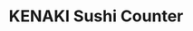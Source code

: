 ---
layout: place
title: KENAKI Sushi Counter
permalink: /maryland/gaithersburg/kenaki-sushi-counter.html
stateAbbr: MD
stateName: Maryland
cityName: Gaithersburg
seo:
  type: restaurant
  links: https://www.kenakisushi.com/
place_id: ChIJHSzJWaMttokR1XC7LUxFYfM
photos:
  - name: >-
      places/ChIJHSzJWaMttokR1XC7LUxFYfM/photos/AeeoHcK-tJBP5cKvIGVsYFpNb4nErcVAL0mdzyEMu2CRjzfhz7OW6CmjXm2N9f9V3AXOEtpUV9Wg6amFU_xLTDSKMoOPRuGFj5ai0a5VX7oCUEE_3kTGgLARiUAiJySZipiREQvUTsA7M96A3rT1Fin3-K3MAc7dZUdTbtSrdyVwqgYVeb2DbQ156Yg0UkqawNcSKoFZSpk1qFd1ngSKKONOFxpHIzGCHeZwjdYs08Gz_-dbr-H0GzXiI_NudpS8XN9mPLpCPgOfqR6skLiL8amoV47ncUfCfpfeuwUFstZu3yDL3g
    widthPx: 960
    heightPx: 958
    authorAttributions:
      - displayName: KENAKI Sushi Counter
        uri: https://maps.google.com/maps/contrib/104185945579756942824
        photoUri: >-
          https://lh3.googleusercontent.com/a-/ALV-UjX9ZTpho0R1NB4-YtDjxD4ggcZceW9PWhheQfXvqPM9SU7kkUM=s100-p-k-no-mo
    flagContentUri: >-
      https://www.google.com/local/imagery/report/?cb_client=maps_api_places.places_api&image_key=!1e10!2sAF1QipNKkQSmlWmilpg4bJtmlx5WwHryWNVT5StUECvt&hl=en-US
    googleMapsUri: >-
      https://www.google.com/maps/place//data=!3m4!1e2!3m2!1sAF1QipNKkQSmlWmilpg4bJtmlx5WwHryWNVT5StUECvt!2e10!4m2!3m1!1s0x89b62da359c92c1d:0xf361454c2dbb70d5
  - name: >-
      places/ChIJHSzJWaMttokR1XC7LUxFYfM/photos/AeeoHcJhl82PkpwUAKZnCU69cy6YHQP5X2MZw6pnOH7jLPhFsaSJTt2wo6xJvwdqXSruuCiSYrpbN6AdfHDEv5EtqJx0lOlXEen448sps4Zo2GlS-uB6mzgwzFXIZRRk25tWkFUQjWYU1E_y1md4GI58IuoLw6QkIByhHunZqQnBs4L1PcAXn_CzWYDRrzvK2bh45BT4veoIRl56aMtgPRTMeMICtvNqJqKbxpshq6Feg6oF5eTR0wUg9SRU20gXcIdAJ6O3Cp97ZjkP9_mZqIhqevMZM6vipmA7zaVcuk2tDHG_Gw
    widthPx: 778
    heightPx: 960
    authorAttributions:
      - displayName: KENAKI Sushi Counter
        uri: https://maps.google.com/maps/contrib/104185945579756942824
        photoUri: >-
          https://lh3.googleusercontent.com/a-/ALV-UjX9ZTpho0R1NB4-YtDjxD4ggcZceW9PWhheQfXvqPM9SU7kkUM=s100-p-k-no-mo
    flagContentUri: >-
      https://www.google.com/local/imagery/report/?cb_client=maps_api_places.places_api&image_key=!1e10!2sAF1QipMp5u8xTLZmq-Ha2KqfO5PhbPiuN87a2RgAkl63&hl=en-US
    googleMapsUri: >-
      https://www.google.com/maps/place//data=!3m4!1e2!3m2!1sAF1QipMp5u8xTLZmq-Ha2KqfO5PhbPiuN87a2RgAkl63!2e10!4m2!3m1!1s0x89b62da359c92c1d:0xf361454c2dbb70d5
  - name: >-
      places/ChIJHSzJWaMttokR1XC7LUxFYfM/photos/AeeoHcI8dBCClp6p6jj_C7L-B1PMbY_AzpTU7AevGRjsdMsQjhJ9yQdZFzhe9zAYUW5QUd2vW3VpOzox0peSgS4djnYloImdAQSzwq1Be2NtAbDWwx7joa2KDYDL-rpYC4AHNN06BZc0CwEiGH9rf5fnU-h7FeJxfZYkMngjmj_09FqPgSvs_9PnjgOdg7wTfH7hs4d2NFyr1XkXT-wDF3S6juhwVAaWp1HYfS3EOzz3OK6-aQvv4aXb0mRLuRtHinbzARiMFjvOBmnTGGn6Pcr8-sA3AeSYqypdbCBrALu5QMudhDnU0O-HYFk7Ke-LwcCnw3rqywlDo08XAZj-UiA7wwSxArltaBj5WxtW6OnmvdRHJ5uv9829VKmdiXmV_FjaCYbbRq8qLQ8Ixz-3YN-d8z6FIzXBMIxRGaK7TI79yJjE5_FxmyvyDE9ivqPso4Ge
    widthPx: 3000
    heightPx: 4000
    authorAttributions:
      - displayName: Felipe Nogueira (PePeTD)
        uri: https://maps.google.com/maps/contrib/116619397333610122236
        photoUri: >-
          https://lh3.googleusercontent.com/a-/ALV-UjUZCpsxAe8Ym-FLpijxhUSAe4SecFzl8gYpvigT4XbUvpAeg780=s100-p-k-no-mo
    flagContentUri: >-
      https://www.google.com/local/imagery/report/?cb_client=maps_api_places.places_api&image_key=!1e10!2sCIABIhADycKzcQltgGfoIKkAAexV&hl=en-US
    googleMapsUri: >-
      https://www.google.com/maps/place//data=!3m4!1e2!3m2!1sCIABIhADycKzcQltgGfoIKkAAexV!2e10!4m2!3m1!1s0x89b62da359c92c1d:0xf361454c2dbb70d5
  - name: >-
      places/ChIJHSzJWaMttokR1XC7LUxFYfM/photos/AeeoHcIhF52f9U9CLumURhTeQ0y2pip7TwOm63-pLZt2mDouORTJauJ2lPKOIES0b7BtV4LTEdYEJ2kwE-8EVimTwep3laHCLo0vhFTQTW1Yr2eZh-7-Y7UgQCniO4nc8-ZDD_8R9Jw-dQu0wBcHWRrabzgP8T_7vgo9279EGcAlusvc-E3n5EdK0sM9P917l8LUYbsBTfo8F_4xloXb-4Zb08OERt18CNczmYgXciB2UiwV0-hNvgZNArmkBveEuqdJtTYWF_j_zShRyAONwVkpF8chRdVHQyfGSEmnmRB-Tx9axg
    widthPx: 2048
    heightPx: 1534
    authorAttributions:
      - displayName: KENAKI Sushi Counter
        uri: https://maps.google.com/maps/contrib/104185945579756942824
        photoUri: >-
          https://lh3.googleusercontent.com/a-/ALV-UjX9ZTpho0R1NB4-YtDjxD4ggcZceW9PWhheQfXvqPM9SU7kkUM=s100-p-k-no-mo
    flagContentUri: >-
      https://www.google.com/local/imagery/report/?cb_client=maps_api_places.places_api&image_key=!1e10!2sAF1QipPd80AcypoUYGHrvbA5SsZKVytl1n41ksH3Z3-j&hl=en-US
    googleMapsUri: >-
      https://www.google.com/maps/place//data=!3m4!1e2!3m2!1sAF1QipPd80AcypoUYGHrvbA5SsZKVytl1n41ksH3Z3-j!2e10!4m2!3m1!1s0x89b62da359c92c1d:0xf361454c2dbb70d5
  - name: >-
      places/ChIJHSzJWaMttokR1XC7LUxFYfM/photos/AeeoHcJ2MJbsZA5QvCCKSW4sKdl64Ij_xowAGsBsOTsCmRtxl55tLN7m9z2AxkSgvtTcWDH7Nkp6leVigMfXHiUcfzEuW-3f8lb1PXjpouY1Fj2NXV1EV4__Umvu7Rdsu9KxbnoRy8U7wFtav1QJWoRL9RawNsdkDcEpsxlSbNV7NKiFIGkJ395u3ePUCFlUbB-E_IvuMv0jvF9_kact8FEtR-pm-o9910OrGQ8A6BMyPxRZzpEW-_i33cnElW5cCPRAJLZLYg0V5Int0xmLG0D4NuTmnHf3tjYKX9D45gQFqlKr6l2QwuIgkgk82uQUiL7VlRqiDcJxEnNrYGmoUlxokOkSPwcWeHf-3ZYaHHFdABk-wnmdqgnFAFtKPrKB-5Hbb4clEzkwXVQF2PiSWNFWUD3eIEB8iPxFEsIHw7ICnw3sRdU0
    widthPx: 2992
    heightPx: 2992
    authorAttributions:
      - displayName: Martin Lotz III
        uri: https://maps.google.com/maps/contrib/107378436999388102302
        photoUri: >-
          https://lh3.googleusercontent.com/a-/ALV-UjWGVQxNPIHbT4kHPr20w_uzVPq1BsOEuIdazLHy-8faKVy_C_8p_A=s100-p-k-no-mo
    flagContentUri: >-
      https://www.google.com/local/imagery/report/?cb_client=maps_api_places.places_api&image_key=!1e10!2sCIHM0ogKEICAgIC_2NKpvgE&hl=en-US
    googleMapsUri: >-
      https://www.google.com/maps/place//data=!3m4!1e2!3m2!1sCIHM0ogKEICAgIC_2NKpvgE!2e10!4m2!3m1!1s0x89b62da359c92c1d:0xf361454c2dbb70d5
  - name: >-
      places/ChIJHSzJWaMttokR1XC7LUxFYfM/photos/AeeoHcI0BIFdobruqmaH-9wbMSYG0L_gJP6QV3D8W50Fn02GNv5Up9hxHtpkK_X7C60x2ViKVzwZ0Xt0ZgF4l6-OrUxkHbzX83Ekf-4zO38vkAWOb9WITVseCbUcqCVXMUjnKGNhBCZ3ewtuB1GKpBcAjQGP7kQHZZuNwTXs40y4CeHJAYG5KJF8aTa36eibGgJr6wAGUAWUX7IB_R6uvc8sdfHqr6-tNk2otLVLA4QIe_JCDk67cndxtyN04saZdYW6ywaGkz24l12UB1r_MLASWKOX1hyG4_1D3SD4ip-jG77EJ3s_GMD5SNtqZDCciIqtwHoR8qdLz9f8KD5Z5kCqAlmYmVjmSDVsyI4PLRGyuUu6WW3e5FfSEDN_hIqfaXUrTYtzy25VQVIL9O-kUPaIXQCU8yScxJrNsXlokfrV5bAx2Q
    widthPx: 4000
    heightPx: 1800
    authorAttributions:
      - displayName: Monkeyboi Reviews
        uri: https://maps.google.com/maps/contrib/109990028714752094882
        photoUri: >-
          https://lh3.googleusercontent.com/a-/ALV-UjUDp3JWxqLixYyyPKgBmAsa5wgLm3MVFKm5lJnCYnZWz7PbYiYU=s100-p-k-no-mo
    flagContentUri: >-
      https://www.google.com/local/imagery/report/?cb_client=maps_api_places.places_api&image_key=!1e10!2sCIHM0ogKEICAgICl3qbjfw&hl=en-US
    googleMapsUri: >-
      https://www.google.com/maps/place//data=!3m4!1e2!3m2!1sCIHM0ogKEICAgICl3qbjfw!2e10!4m2!3m1!1s0x89b62da359c92c1d:0xf361454c2dbb70d5
  - name: >-
      places/ChIJHSzJWaMttokR1XC7LUxFYfM/photos/AeeoHcLhbQ2mYwbmd_o8CLBLqh8PhlmiRMovJ-uYsfmG5WQv3hm68g_LeBNWHZEIPdvLVpxJgSvD9T3Ym8epnCaX4fE_ocWocX4rXvQ6MC9O6uZbJ6gdmGHJ_myKsimo1j8sLK-AWS77dWM_ImIslMgZ3uuKiUT2hTvRRB25khb7EAStwaRFB7W9v8w4YhSpLLkwM7EbK44k-cqoQH6ZFGixOFjy0Feh5ZgzAlFdjLmXQWi6FS-gpVSiOn-kcOCKM2BHAExq7o4bV0u7pIqLGYQ3XFOK7lwwzjz_4jHz_j6QirY1W4_wGXcAxSwvHYG-n0scH_A99uH8MrnygHj-raDxtxHfBiwtmv1zeauC3UKAhF92KpnMTi3NYVyuU70rmBDFYcBGukNo73Vu5j_Ro2K4M-qgYPyzgQwRzToY6vAw6TGLLw
    widthPx: 3600
    heightPx: 4800
    authorAttributions:
      - displayName: Tiffany A. Yeh
        uri: https://maps.google.com/maps/contrib/111575929900108693417
        photoUri: >-
          https://lh3.googleusercontent.com/a-/ALV-UjWRgLyLuwKsAGCvYTEalz0_msx_OlqFBDftVx3qiG8-oeivMJ4h=s100-p-k-no-mo
    flagContentUri: >-
      https://www.google.com/local/imagery/report/?cb_client=maps_api_places.places_api&image_key=!1e10!2sCIHM0ogKEICAgICD6OqlaQ&hl=en-US
    googleMapsUri: >-
      https://www.google.com/maps/place//data=!3m4!1e2!3m2!1sCIHM0ogKEICAgICD6OqlaQ!2e10!4m2!3m1!1s0x89b62da359c92c1d:0xf361454c2dbb70d5
  - name: >-
      places/ChIJHSzJWaMttokR1XC7LUxFYfM/photos/AeeoHcJyOgciKVEBSDX2d96qCnvVQxFmzHR-WGh4MTr0QgQe0R1MEpucIDLXCGMm9UwGC-Ov-JWbGbBEnDgVBX0mohe4r6jNQU3SXOf5BWv92wC3Ls_HU6MkC951XD27L5fg5CR7753kYNIoxJyWm-cfW-E_RLut_vwFUf8Vp8PgsOlVzM_TnpZpqGMhV_w-65tHfnhnba4JQFZdImVWq0ZFBXF_KqwW6YhM78XENCBfwjDThYcD6Im6AbnggC6JYZla6WwJ8qMZuxQ5uraP6g_RcQSDqsti4t4cAf-13WS7UPn6IOWGfgimFNQBU47lNEYw0rgqeseP-w4tb1eT6Aojjyep1FAhBBpoi0_dykJKG16-gJF07Q7NWxlOgN-5sWrzsi89rUOEUgDeHc8dxQlz-zJ4A9EqGgfVM-HsXvM-k304uQ
    widthPx: 3600
    heightPx: 4800
    authorAttributions:
      - displayName: Chitra G C
        uri: https://maps.google.com/maps/contrib/118061684318186474966
        photoUri: >-
          https://lh3.googleusercontent.com/a/ACg8ocI0Jca1EtiFBFfOFKSgBySINQn9M9xGyoE7jyRFjvTtYtSNuBQ=s100-p-k-no-mo
    flagContentUri: >-
      https://www.google.com/local/imagery/report/?cb_client=maps_api_places.places_api&image_key=!1e10!2sCIHM0ogKEICAgIDP_5aVTw&hl=en-US
    googleMapsUri: >-
      https://www.google.com/maps/place//data=!3m4!1e2!3m2!1sCIHM0ogKEICAgIDP_5aVTw!2e10!4m2!3m1!1s0x89b62da359c92c1d:0xf361454c2dbb70d5
  - name: >-
      places/ChIJHSzJWaMttokR1XC7LUxFYfM/photos/AeeoHcJKOpFp4QtpH24StcrpfhcZNPJKIo4VbcbDNszQBjL2rhVWO9U6wDeqBLsHX7KsKhKH7K3DTYkDv1I4wjl48ljSt77MaXMSkxK3bU_A-C8WCYy81LapGVcrjoxwThqttx0KUDRD04pI0L-CkDa07wysfMyuyV0WJtN_uBr4HrtKvkuyx7tMttnZT6Lfd30F-Ij2r56B7sv8tPYx71fACjDOtsPM4-NyvGHN1kyWSyekkbzAxX0VmFFwDol0bA2CaJoEYt3LgsxUfnNzENHz-eiRh2i-f6xvXI0sndjjGiGByx1xGBERsnWA2Q4eOFn9sL51gDRs5vEEC3m4rEweS-3BijHAEs15MkOUXZNWpk6_Mpcbzj7M00WojEahZyinCFPRskEfnmKi7ZbdiSR8lejyq47RxnNstv5CGO_YrQjavwuW
    widthPx: 3024
    heightPx: 4032
    authorAttributions:
      - displayName: Regina E. Zappi
        uri: https://maps.google.com/maps/contrib/100251534613602303893
        photoUri: >-
          https://lh3.googleusercontent.com/a-/ALV-UjWFJc93p9Is7RHiBVFP_7CPMa0p7UrcysoJwTY_ZzAPMcedCu2F=s100-p-k-no-mo
    flagContentUri: >-
      https://www.google.com/local/imagery/report/?cb_client=maps_api_places.places_api&image_key=!1e10!2sCIHM0ogKEICAgIDf-qDqkgE&hl=en-US
    googleMapsUri: >-
      https://www.google.com/maps/place//data=!3m4!1e2!3m2!1sCIHM0ogKEICAgIDf-qDqkgE!2e10!4m2!3m1!1s0x89b62da359c92c1d:0xf361454c2dbb70d5
  - name: >-
      places/ChIJHSzJWaMttokR1XC7LUxFYfM/photos/AeeoHcIcYYAczwypJxF4WxtQaymM_E49KjZrOLsnlZt8ew5AA8LECnSf2BYKKysVCq89C1vIAMh_LnoImaHiOyIMSv-bgCIc6x6uAA7IVOPBfV-77wCvYPK3qZ8nRpylCp_OzmJyCqUMNj-U_VIaziAjy40-Lw8pXpxB4mgO6hE2DZyiVv5_85F2jqbFI4-xbaYrViqTTHYNZjtfkbreHbXIfzmqvDtA3oGpUkQtQ5_ARKNXgCCzSdI9oTrqA96K2dsOcb6rcHc82ft0EO4MPOBDbwArzNXdLC-YdNrvaWjFQzRAkInHKSOdeSpTYltIHdJVbk6qJRnnNXh3yohVKDrDImPU4YSyHaW6FGvyIXOzq795ikig1Oi9L2BrQQrbuyxiSCswfRTL_RSTaAObzcWnv5uzvSCwiEHUc-8eQ3gsIqyxeA
    widthPx: 3024
    heightPx: 3024
    authorAttributions:
      - displayName: Andrew Abraham
        uri: https://maps.google.com/maps/contrib/100032890573730476300
        photoUri: >-
          https://lh3.googleusercontent.com/a-/ALV-UjWXrhZ0DnykR_Iksp78WK6PQlYpOmpS8Q8yFoF5cCuQGA6vc2sNLQ=s100-p-k-no-mo
    flagContentUri: >-
      https://www.google.com/local/imagery/report/?cb_client=maps_api_places.places_api&image_key=!1e10!2sCIHM0ogKEICAgICj5pXyUg&hl=en-US
    googleMapsUri: >-
      https://www.google.com/maps/place//data=!3m4!1e2!3m2!1sCIHM0ogKEICAgICj5pXyUg!2e10!4m2!3m1!1s0x89b62da359c92c1d:0xf361454c2dbb70d5
address: 706 Center Point Way, Gaithersburg, MD 20878, USA
street: 706 Center Point Way
city: Gaithersburg
state: MD
zip: '20878'
country: USA
neighborhood: Kentlands
latitude: '39.122101'
longitude: '-77.235303'
accessibility_options:
  wheelchairAccessibleParking: true
  wheelchairAccessibleEntrance: true
  wheelchairAccessibleRestroom: true
  wheelchairAccessibleSeating: true
business_status: OPERATIONAL
name: KENAKI Sushi Counter
google_maps_links:
  directionsUri: >-
    https://www.google.com/maps/dir//''/data=!4m7!4m6!1m1!4e2!1m2!1m1!1s0x89b62da359c92c1d:0xf361454c2dbb70d5!3e0
  placeUri: https://maps.google.com/?cid=17537374617444511957
  writeAReviewUri: >-
    https://www.google.com/maps/place//data=!4m3!3m2!1s0x89b62da359c92c1d:0xf361454c2dbb70d5!12e1
  reviewsUri: >-
    https://www.google.com/maps/place//data=!4m4!3m3!1s0x89b62da359c92c1d:0xf361454c2dbb70d5!9m1!1b1
  photosUri: >-
    https://www.google.com/maps/place//data=!4m3!3m2!1s0x89b62da359c92c1d:0xf361454c2dbb70d5!10e5
primary_type: Sushi Restaurant
opening_hours:
  regular: null
  current: null
secondary_opening_hours:
  regular:
    weekdayDescriptions: null
    type: null
  current:
    weekdayDescriptions: null
    type: null
phone: (240) 224-7189
price_level: null
price_range: $20 &ndash; $30
rating: '4.5'
rating_count: 0
website: https://www.kenakisushi.com/
description: >-
  Discover KENAKI Sushi Counter in Gaithersburg, Maryland$$$In Gaithersburg,
  Maryland, KENAKI Sushi Counter offers a welcoming spot for those seeking
  top-rated sushi experiences. This Japanese restaurant blends traditional
  flavors with innovative rolls and refreshing cocktails, creating a menu that
  appeals to both classic tastes and adventurous palates. The intimate setting
  features accessible options like wheelchair-friendly entrances and seating,
  making it easy for everyone to enjoy fresh, high-quality ingredients in a
  relaxed atmosphere. With ample parking and a focus on creative dishes, it's an
  ideal choice for anyone exploring sushi restaurants nearby. Whether you're in
  the mood for inventive maki or simple yet satisfying fare, KENAKI delivers a
  memorable dining experience that highlights the best of Japanese cuisine.
generative_summary: >-
  Discover KENAKI Sushi Counter in Gaithersburg, Maryland$$$In Gaithersburg,
  Maryland, KENAKI Sushi Counter offers a welcoming spot for those seeking
  top-rated sushi experiences. This Japanese restaurant blends traditional
  flavors with innovative rolls and refreshing cocktails, creating a menu that
  appeals to both classic tastes and adventurous palates. The intimate setting
  features accessible options like wheelchair-friendly entrances and seating,
  making it easy for everyone to enjoy fresh, high-quality ingredients in a
  relaxed atmosphere. With ample parking and a focus on creative dishes, it's an
  ideal choice for anyone exploring sushi restaurants nearby. Whether you're in
  the mood for inventive maki or simple yet satisfying fare, KENAKI delivers a
  memorable dining experience that highlights the best of Japanese cuisine.
generative_disclosure: Summarized by AI using the Grok-3-Mini model.
reviews:
  - name: >-
      places/ChIJHSzJWaMttokR1XC7LUxFYfM/reviews/ChdDSUhNMG9nS0VJQ0FnTURRNTViSG93RRAB
    relativePublishTimeDescription: 4 weeks ago
    rating: 5
    text:
      text: >-
        For us this was a great find.  It's the best sushi joint I've visited in
        Montgomery County yet.  The Chef's Choice sashimi sampler is a must have
        item.  The waitress gave really good recommendations, among which the
        White Tiger sushi roll was my favorite.  Portions are generous.  Flavors
        were satisfying - yes, each sushi roll had a distinctive and great
        taste, not something most sushi places can say.  You can tell they have
        real sushi chefs working with real ingredients in the kitchen.


        Small foot print but tastefully outfitted with a relaxing feel.  Last
        but not least, super clean restroom.  All in all, I can't recommend it
        highly enough, especially given one has to pay $15+ for Five Guys these
        days.
      languageCode: en
    originalText:
      text: >-
        For us this was a great find.  It's the best sushi joint I've visited in
        Montgomery County yet.  The Chef's Choice sashimi sampler is a must have
        item.  The waitress gave really good recommendations, among which the
        White Tiger sushi roll was my favorite.  Portions are generous.  Flavors
        were satisfying - yes, each sushi roll had a distinctive and great
        taste, not something most sushi places can say.  You can tell they have
        real sushi chefs working with real ingredients in the kitchen.


        Small foot print but tastefully outfitted with a relaxing feel.  Last
        but not least, super clean restroom.  All in all, I can't recommend it
        highly enough, especially given one has to pay $15+ for Five Guys these
        days.
      languageCode: en
    authorAttribution:
      displayName: Fotosapien
      uri: https://www.google.com/maps/contrib/103128032122721811402/reviews
      photoUri: >-
        https://lh3.googleusercontent.com/a/ACg8ocK4nGucQEejIO0WIrgLI3zYDZU5e-egty2mGJauw5JxlGzQkw=s128-c0x00000000-cc-rp-mo
    publishTime: '2025-03-15T00:58:29.060117Z'
    flagContentUri: >-
      https://www.google.com/local/review/rap/report?postId=ChdDSUhNMG9nS0VJQ0FnTURRNTViSG93RRAB&d=17924085&t=1
    googleMapsUri: >-
      https://www.google.com/maps/reviews/data=!4m6!14m5!1m4!2m3!1sChdDSUhNMG9nS0VJQ0FnTURRNTViSG93RRAB!2m1!1s0x89b62da359c92c1d:0xf361454c2dbb70d5
  - name: >-
      places/ChIJHSzJWaMttokR1XC7LUxFYfM/reviews/ChZDSUhNMG9nS0VJQ0FnSURvN3FMR0NREAE
    relativePublishTimeDescription: 2 weeks ago
    rating: 5
    text:
      text: >-
        Dining at this gem is always a delightful experience, consistently
        hitting the mark no matter when you visit. The welcoming and friendly
        staff ensure every meal feels special, while their sushi remains
        impeccably fresh and beautifully prepared. In particular, the Black
        Magic Roll is a standout—easily one of my favorite dishes, period.


        Conveniently nestled in the heart of Kentlands, the location offers
        ample parking, making visits stress-free. Highly recommended for both
        sushi enthusiasts and casual diners alike.
      languageCode: en
    originalText:
      text: >-
        Dining at this gem is always a delightful experience, consistently
        hitting the mark no matter when you visit. The welcoming and friendly
        staff ensure every meal feels special, while their sushi remains
        impeccably fresh and beautifully prepared. In particular, the Black
        Magic Roll is a standout—easily one of my favorite dishes, period.


        Conveniently nestled in the heart of Kentlands, the location offers
        ample parking, making visits stress-free. Highly recommended for both
        sushi enthusiasts and casual diners alike.
      languageCode: en
    authorAttribution:
      displayName: Felipe Nogueira (PePeTD)
      uri: https://www.google.com/maps/contrib/116619397333610122236/reviews
      photoUri: >-
        https://lh3.googleusercontent.com/a-/ALV-UjUZCpsxAe8Ym-FLpijxhUSAe4SecFzl8gYpvigT4XbUvpAeg780=s128-c0x00000000-cc-rp-mo-ba6
    publishTime: '2025-03-23T23:21:04.541556Z'
    flagContentUri: >-
      https://www.google.com/local/review/rap/report?postId=ChZDSUhNMG9nS0VJQ0FnSURvN3FMR0NREAE&d=17924085&t=1
    googleMapsUri: >-
      https://www.google.com/maps/reviews/data=!4m6!14m5!1m4!2m3!1sChZDSUhNMG9nS0VJQ0FnSURvN3FMR0NREAE!2m1!1s0x89b62da359c92c1d:0xf361454c2dbb70d5
  - name: >-
      places/ChIJHSzJWaMttokR1XC7LUxFYfM/reviews/ChdDSUhNMG9nS0VJQ0FnSUQ3OE1PVzZBRRAB
    relativePublishTimeDescription: 7 months ago
    rating: 5
    text:
      text: >-
        Very fresh sushi with creative maki selections and other great
        appetizers and drinks!


        There was no wait to be seated for our party of 4 during a weeknight
        evening. We got a list of monthly specials and tried some of their
        drinks and appetizers!


        I highly recommend the duroc pork belly bun (comes in an order of 1) and
        their karaage, which comes with shaved fish flakes on top as appetizers!
        Many for their specialty rolls (maki) also included eel in interesting
        combinations like with potato or plantain, so I really enjoyed trying
        those out (Kitchen Sink or Donkey Kong maki). We also tried out their
        seasonal special croissant pudding with matcha and blueberry.


        I happily enjoyed all the food we ordered and I look forward to going
        track to Kenaki again in the near future! 😋
      languageCode: en
    originalText:
      text: >-
        Very fresh sushi with creative maki selections and other great
        appetizers and drinks!


        There was no wait to be seated for our party of 4 during a weeknight
        evening. We got a list of monthly specials and tried some of their
        drinks and appetizers!


        I highly recommend the duroc pork belly bun (comes in an order of 1) and
        their karaage, which comes with shaved fish flakes on top as appetizers!
        Many for their specialty rolls (maki) also included eel in interesting
        combinations like with potato or plantain, so I really enjoyed trying
        those out (Kitchen Sink or Donkey Kong maki). We also tried out their
        seasonal special croissant pudding with matcha and blueberry.


        I happily enjoyed all the food we ordered and I look forward to going
        track to Kenaki again in the near future! 😋
      languageCode: en
    authorAttribution:
      displayName: Elli
      uri: https://www.google.com/maps/contrib/115257274013263031257/reviews
      photoUri: >-
        https://lh3.googleusercontent.com/a-/ALV-UjXknvQgtUabT1Lmhy04Rw-qpztoCv8K-UC6eR2YQVh1pLR0lOZXtQ=s128-c0x00000000-cc-rp-mo-ba5
    publishTime: '2024-08-20T13:32:45.413129Z'
    flagContentUri: >-
      https://www.google.com/local/review/rap/report?postId=ChdDSUhNMG9nS0VJQ0FnSUQ3OE1PVzZBRRAB&d=17924085&t=1
    googleMapsUri: >-
      https://www.google.com/maps/reviews/data=!4m6!14m5!1m4!2m3!1sChdDSUhNMG9nS0VJQ0FnSUQ3OE1PVzZBRRAB!2m1!1s0x89b62da359c92c1d:0xf361454c2dbb70d5
  - name: >-
      places/ChIJHSzJWaMttokR1XC7LUxFYfM/reviews/ChdDSUhNMG9nS0VJQ0FnSUNua3BtRXZRRRAB
    relativePublishTimeDescription: 6 months ago
    rating: 4
    text:
      text: >-
        This was my second visit to Kenaki Sushi, and once again, the service
        was outstanding. The sushi was fresh and flavorful, and I ordered three
        rolls this time. The White Tiger roll stood out with its unique
        combination of flavors and a satisfying crunch. The Scallop roll was
        equally delicious, offering a perfect balance of taste and texture.
        However, the Blue Crab roll, while decent, didn’t quite hit the mark—it
        was missing that extra something to make it memorable.


        I also tried the Tokyo cocktail, which had a flavor profile reminiscent
        of an Old Fashioned—smooth and well-balanced. That said, the
        presentation could use a bit of refinement. A touch like clear ice and a
        cocktail pick for the cherry would have elevated the experience.


        Overall, the atmosphere is inviting, the service is attentive, and the
        sushi is top-notch. I’ll definitely be returning for another round.
      languageCode: en
    originalText:
      text: >-
        This was my second visit to Kenaki Sushi, and once again, the service
        was outstanding. The sushi was fresh and flavorful, and I ordered three
        rolls this time. The White Tiger roll stood out with its unique
        combination of flavors and a satisfying crunch. The Scallop roll was
        equally delicious, offering a perfect balance of taste and texture.
        However, the Blue Crab roll, while decent, didn’t quite hit the mark—it
        was missing that extra something to make it memorable.


        I also tried the Tokyo cocktail, which had a flavor profile reminiscent
        of an Old Fashioned—smooth and well-balanced. That said, the
        presentation could use a bit of refinement. A touch like clear ice and a
        cocktail pick for the cherry would have elevated the experience.


        Overall, the atmosphere is inviting, the service is attentive, and the
        sushi is top-notch. I’ll definitely be returning for another round.
      languageCode: en
    authorAttribution:
      displayName: V. Lee
      uri: https://www.google.com/maps/contrib/110806013600469031347/reviews
      photoUri: >-
        https://lh3.googleusercontent.com/a-/ALV-UjVWzF2IEiKdWTdUor1YCSAuns_83VhMekHkBKAb9CKB9mw0C1sCQA=s128-c0x00000000-cc-rp-mo-ba2
    publishTime: '2024-09-24T12:27:10.683084Z'
    flagContentUri: >-
      https://www.google.com/local/review/rap/report?postId=ChdDSUhNMG9nS0VJQ0FnSUNua3BtRXZRRRAB&d=17924085&t=1
    googleMapsUri: >-
      https://www.google.com/maps/reviews/data=!4m6!14m5!1m4!2m3!1sChdDSUhNMG9nS0VJQ0FnSUNua3BtRXZRRRAB!2m1!1s0x89b62da359c92c1d:0xf361454c2dbb70d5
  - name: >-
      places/ChIJHSzJWaMttokR1XC7LUxFYfM/reviews/ChdDSUhNMG9nS0VJQ0FnSUNENk9xbHlRRRAB
    relativePublishTimeDescription: a year ago
    rating: 5
    text:
      text: >-
        My god is this place good. KENAKI uses high quality fish with modern
        takes, so you get the quality of a high end sushi restaurant with unique
        flairs. What drew me to this place was that they serve bluefin tuna (not
        that cheap hot pink looking tuna) — we got otoro and chutoro.
        Immediately just melts away in your mouth. The quality of their fish is
        just next level. I barely had any room to finish my tekka bowl too
        because I was so excited to eat everything.


        Hamachi crudo was a great appetizer — grapefruit was slightly sweet and
        refreshing. Hamachi quality was exceptional.


        Bluefin tuna was worth every dollar. There are so many varieties to
        choose from and I can’t wait to go back and get the rest of the bluefin
        menu.


        Maki were excellent. And tekka don used chili crisp which was a nice
        touch. Desserts were so decadent.
      languageCode: en
    originalText:
      text: >-
        My god is this place good. KENAKI uses high quality fish with modern
        takes, so you get the quality of a high end sushi restaurant with unique
        flairs. What drew me to this place was that they serve bluefin tuna (not
        that cheap hot pink looking tuna) — we got otoro and chutoro.
        Immediately just melts away in your mouth. The quality of their fish is
        just next level. I barely had any room to finish my tekka bowl too
        because I was so excited to eat everything.


        Hamachi crudo was a great appetizer — grapefruit was slightly sweet and
        refreshing. Hamachi quality was exceptional.


        Bluefin tuna was worth every dollar. There are so many varieties to
        choose from and I can’t wait to go back and get the rest of the bluefin
        menu.


        Maki were excellent. And tekka don used chili crisp which was a nice
        touch. Desserts were so decadent.
      languageCode: en
    authorAttribution:
      displayName: Tiffany A. Yeh
      uri: https://www.google.com/maps/contrib/111575929900108693417/reviews
      photoUri: >-
        https://lh3.googleusercontent.com/a-/ALV-UjWRgLyLuwKsAGCvYTEalz0_msx_OlqFBDftVx3qiG8-oeivMJ4h=s128-c0x00000000-cc-rp-mo-ba3
    publishTime: '2024-03-24T00:50:55.623703Z'
    flagContentUri: >-
      https://www.google.com/local/review/rap/report?postId=ChdDSUhNMG9nS0VJQ0FnSUNENk9xbHlRRRAB&d=17924085&t=1
    googleMapsUri: >-
      https://www.google.com/maps/reviews/data=!4m6!14m5!1m4!2m3!1sChdDSUhNMG9nS0VJQ0FnSUNENk9xbHlRRRAB!2m1!1s0x89b62da359c92c1d:0xf361454c2dbb70d5
review_summary: >-
  What Customers Are Saying About KENAKI Sushi$$$Folks rave about the fresh and
  creative sushi options at this spot, with standout rolls and appetizers that
  keep things exciting and delicious. Many appreciate the generous portions and
  unique flavors that set it apart from typical sushi places, making it a go-to
  for satisfying meals with a fun twist. While most dishes hit the mark, a few
  mentions note that not every roll is a total standout, but overall, the vibe
  and service add to the appeal. Visitors love the convenient location with easy
  parking, perfect for casual get-togethers or a quick bite after exploring the
  area. All in all, it's a solid pick for anyone hunting for great Japanese
  eats, with plenty of positive vibes that make you want to come back for more.
review_disclosure: Summarized by AI using the Grok-3-Mini model.
parking_options:
  freeParkingLot: true
  freeStreetParking: true
  valetParking: false
payment_options:
  acceptsCreditCards: true
  acceptsDebitCards: true
  acceptsCashOnly: false
  acceptsNfc: true
allow_dogs: null
curbside_pickup: null
delivery: true
dine_in: true
good_for_children: null
good_for_groups: true
good_for_sports: false
live_music: false
menu_for_children: false
outdoor_seating: true
reservable: null
restroom: true
serves_beer: true
serves_breakfast: false
serves_brunch: null
serves_cocktails: true
serves_coffee: null
serves_dinner: true
serves_dessert: true
serves_lunch: true
serves_vegetarian_food: true
serves_wine: true
takeout: true
update_category: pro
places_description: null

---